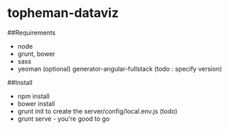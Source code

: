 topheman-dataviz
================

##Requirements

* node
* grunt, bower
* sass
* yeoman (optional) generator-angular-fullstack (todo : specify version)

##Install

* npm install
* bower install
* grunt init to create the server/config/local.env.js (todo)
* grunt serve - you're good to go
